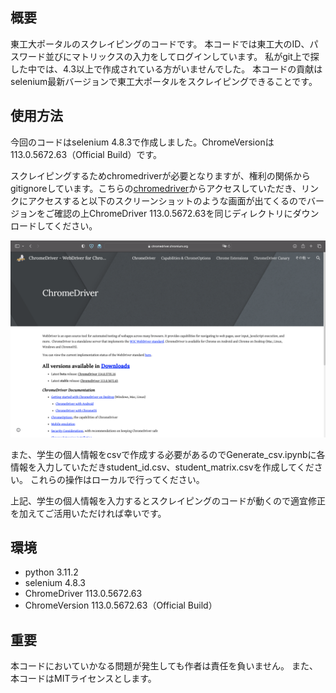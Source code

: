 ## 概要
東工大ポータルのスクレイピングのコードです。
本コードでは東工大のID、パスワード並びにマトリックスの入力をしてログインしています。
私がgit上で探した中では、4.3以上で作成されている方がいませんでした。
本コードの貢献はselenium最新バージョンで東工大ポータルをスクレイピングできることです。

## 使用方法
今回のコードはselenium 4.8.3で作成しました。ChromeVersionは113.0.5672.63（Official Build）です。

スクレイピングするためchromedriverが必要となりますが、権利の関係からgitignoreしています。こちらの[chromedriver](https://chromedriver.chromium.org)からアクセスしていただき、リンクにアクセスすると以下のスクリーンショットのような画面が出てくるのでバージョンをご確認の上ChromeDriver 113.0.5672.63を同じディレクトリにダウンロードしてください。

![screenshot](screenshot.png)

また、学生の個人情報をcsvで作成する必要があるのでGenerate_csv.ipynbに各情報を入力していただきstudent_id.csv、student_matrix.csvを作成してください。
これらの操作はローカルで行ってください。

上記、学生の個人情報を入力するとスクレイピングのコードが動くので適宜修正を加えてご活用いただければ幸いです。

## 環境
- python  3.11.2
- selenium    4.8.3
- ChromeDriver    113.0.5672.63
- ChromeVersion   113.0.5672.63（Official Build）


## 重要
本コードにおいていかなる問題が発生しても作者は責任を負いません。
また、本コードはMITライセンスとします。